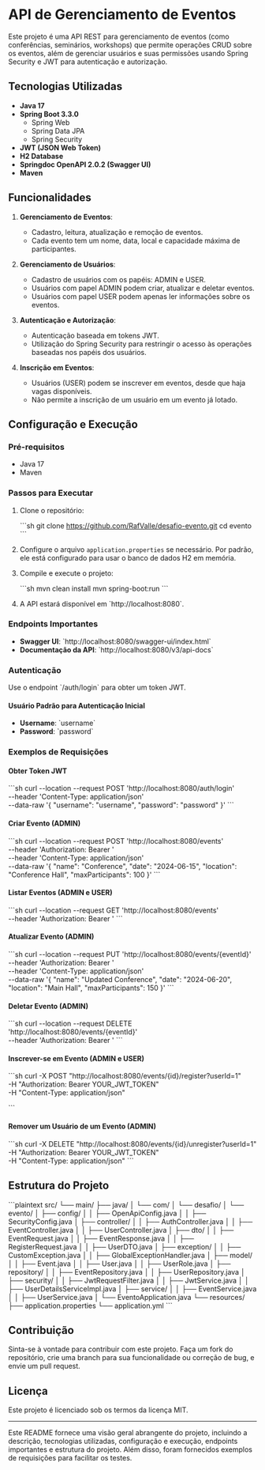 
# API de Gerenciamento de Eventos

Este projeto é uma API REST para gerenciamento de eventos (como conferências, seminários, workshops) que permite operações CRUD sobre os eventos, além de gerenciar usuários e suas permissões usando Spring Security e JWT para autenticação e autorização.

## Tecnologias Utilizadas

- **Java 17**
- **Spring Boot 3.3.0**
  - Spring Web
  - Spring Data JPA
  - Spring Security
- **JWT (JSON Web Token)**
- **H2 Database**
- **Springdoc OpenAPI 2.0.2 (Swagger UI)**
- **Maven**

## Funcionalidades

1. **Gerenciamento de Eventos**:
   - Cadastro, leitura, atualização e remoção de eventos.
   - Cada evento tem um nome, data, local e capacidade máxima de participantes.

2. **Gerenciamento de Usuários**:
   - Cadastro de usuários com os papéis: ADMIN e USER.
   - Usuários com papel ADMIN podem criar, atualizar e deletar eventos.
   - Usuários com papel USER podem apenas ler informações sobre os eventos.

3. **Autenticação e Autorização**:
   - Autenticação baseada em tokens JWT.
   - Utilização do Spring Security para restringir o acesso às operações baseadas nos papéis dos usuários.

4. **Inscrição em Eventos**:
   - Usuários (USER) podem se inscrever em eventos, desde que haja vagas disponíveis.
   - Não permite a inscrição de um usuário em um evento já lotado.

## Configuração e Execução

### Pré-requisitos

- Java 17
- Maven

### Passos para Executar

1. Clone o repositório:

   \`\`\`sh
   git clone https://github.com/RafValle/desafio-evento.git
   cd evento
   \`\`\`

2. Configure o arquivo `application.properties` se necessário. Por padrão, ele está configurado para usar o banco de dados H2 em memória.

3. Compile e execute o projeto:

   \`\`\`sh
   mvn clean install
   mvn spring-boot:run
   \`\`\`

4. A API estará disponível em \`http://localhost:8080\`.

### Endpoints Importantes

- **Swagger UI**: \`http://localhost:8080/swagger-ui/index.html\`
- **Documentação da API**: \`http://localhost:8080/v3/api-docs\`

### Autenticação

Use o endpoint \`/auth/login\` para obter um token JWT.

#### Usuário Padrão para Autenticação Inicial

- **Username**: \`username\`
- **Password**: \`password\`

### Exemplos de Requisições

#### Obter Token JWT

\`\`\`sh
curl --location --request POST 'http://localhost:8080/auth/login' \
--header 'Content-Type: application/json' \
--data-raw '{
    "username": "username",
    "password": "password"
}'
\`\`\`

#### Criar Evento (ADMIN)

\`\`\`sh
curl --location --request POST 'http://localhost:8080/events' \
--header 'Authorization: Bearer <TOKEN>' \
--header 'Content-Type: application/json' \
--data-raw '{
    "name": "Conference",
    "date": "2024-06-15",
    "location": "Conference Hall",
    "maxParticipants": 100
}'
\`\`\`

#### Listar Eventos (ADMIN e USER)

\`\`\`sh
curl --location --request GET 'http://localhost:8080/events' \
--header 'Authorization: Bearer <TOKEN>'
\`\`\`

#### Atualizar Evento (ADMIN)

\`\`\`sh
curl --location --request PUT 'http://localhost:8080/events/{eventId}' \
--header 'Authorization: Bearer <TOKEN>' \
--header 'Content-Type: application/json' \
--data-raw '{
    "name": "Updated Conference",
    "date": "2024-06-20",
    "location": "Main Hall",
    "maxParticipants": 150
}'
\`\`\`

#### Deletar Evento (ADMIN)

\`\`\`sh
curl --location --request DELETE 'http://localhost:8080/events/{eventId}' \
--header 'Authorization: Bearer <TOKEN>'
\`\`\`

#### Inscrever-se em Evento (ADMIN e USER)

\`\`\`sh
curl -X POST "http://localhost:8080/events/{id}/register?userId=1" \
-H "Authorization: Bearer YOUR_JWT_TOKEN" \
-H "Content-Type: application/json"

\`\`\`

#### Remover um Usuário de um Evento  (ADMIN)
\`\`\`sh
curl -X DELETE "http://localhost:8080/events/{id}/unregister?userId=1" \
-H "Authorization: Bearer YOUR_JWT_TOKEN" \
-H "Content-Type: application/json"
\`\`\`

## Estrutura do Projeto

\`\`\`plaintext
src/
└── main/
    ├── java/
    │   └── com/
    │       └── desafio/
    │           └── evento/
    │               ├── config/
    │               │   ├── OpenApiConfig.java
    │               │   ├── SecurityConfig.java
    │               ├── controller/
    │               │   ├── AuthController.java
    │               │   ├── EventController.java
    │               │   ├── UserController.java
    │               ├── dto/
    │               │   ├── EventRequest.java
    │               │   ├── EventResponse.java
    │               │   ├── RegisterRequest.java
    │               │   ├── UserDTO.java
    │               ├── exception/
    │               │   ├── CustomException.java
    │               │   ├── GlobalExceptionHandler.java
    │               ├── model/
    │               │   ├── Event.java
    │               │   ├── User.java
    │               │   ├── UserRole.java
    │               ├── repository/
    │               │   ├── EventRepository.java
    │               │   ├── UserRepository.java
    │               ├── security/
    │               │   ├── JwtRequestFilter.java
    │               │   ├── JwtService.java
    │               │   ├── UserDetailsServiceImpl.java
    │               ├── service/
    │               │   ├── EventService.java
    │               │   ├── UserService.java
    │               └── EventoApplication.java
    └── resources/
        ├── application.properties
        └── application.yml
\`\`\`

## Contribuição

Sinta-se à vontade para contribuir com este projeto. Faça um fork do repositório, crie uma branch para sua funcionalidade ou correção de bug, e envie um pull request.

## Licença

Este projeto é licenciado sob os termos da licença MIT.

---

Este README fornece uma visão geral abrangente do projeto, incluindo a descrição, tecnologias utilizadas, configuração e execução, endpoints importantes e estrutura do projeto. Além disso, foram fornecidos exemplos de requisições para facilitar os testes.
